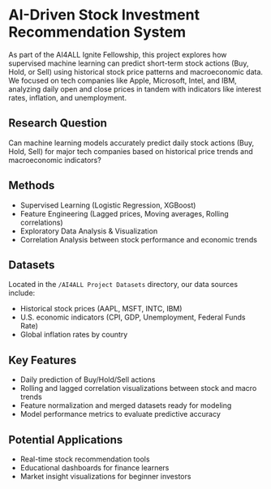 # AI-Driven Stock Investment Recommendation System
As part of the AI4ALL Ignite Fellowship, this project explores how supervised machine learning can predict short-term stock actions (Buy, Hold, or Sell) using historical stock price patterns and macroeconomic data. We focused on tech companies like Apple, Microsoft, Intel, and IBM, analyzing daily open and close prices in tandem with indicators like interest rates, inflation, and unemployment.

## Research Question
Can machine learning models accurately predict daily stock actions (Buy, Hold, Sell) for major tech companies based on historical price trends and macroeconomic indicators?

## Methods

- Supervised Learning (Logistic Regression, XGBoost)
- Feature Engineering (Lagged prices, Moving averages, Rolling correlations)
- Exploratory Data Analysis & Visualization
- Correlation Analysis between stock performance and economic trends

## Datasets
Located in the `/AI4ALL Project Datasets` directory, our data sources include:

- Historical stock prices (AAPL, MSFT, INTC, IBM)
- U.S. economic indicators (CPI, GDP, Unemployment, Federal Funds Rate)
- Global inflation rates by country

## Key Features

- Daily prediction of Buy/Hold/Sell actions
- Rolling and lagged correlation visualizations between stock and macro trends
- Feature normalization and merged datasets ready for modeling
- Model performance metrics to evaluate predictive accuracy

## Potential Applications

- Real-time stock recommendation tools
- Educational dashboards for finance learners
- Market insight visualizations for beginner investors

